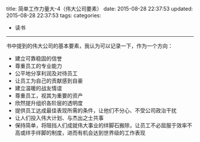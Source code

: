 title: 简单工作力量大-4（伟大公司要素）
date: 2015-08-28 22:37:53
updated: 2015-08-28 22:37:53
tags:
categories:
- 读书
---
书中提到的伟大公司的基本要素，我认为可以记录一下，作为一个方向：

+ 建立可靠稳固的信誉
+ 尊重员工的专业能力
+ 公平地分享利润及对待员工
+ 让员工为自己的贡献感到自豪
+ 建立温暖的战友情谊
+ 尊重员工，视其为重要的资产
+ 欣然提升组织各阶层的透明度
+ 提供员工达成最佳表现所需的条件，让他们不分心、不受公司政治干扰
+ 让人们投入伟大计划、与杰出之士共事
+ 保持简单，将阻挡人们成就伟大事业的绊脚石搬除，让员工不必屈服于效率不高或绊手绊脚的制度，进而有机会达到世界级的工作表现






